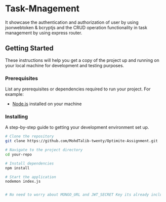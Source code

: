 # Task-Mnagement
It showcase the authentication and authorization of user by using jsonwebtoken & bcryptjs and the CRUD operation functionality in task management by using express router.

## Getting Started

These instructions will help you get a copy of the project up and running on your local machine for development and testing purposes.

### Prerequisites

List any prerequisites or dependencies required to run your project. For example:

- [Node.js](https://nodejs.org/) installed on your machine


### Installing

A step-by-step guide to getting your development environment set up.

```bash
# Clone the repository
git clone https://github.com/MohdTalib-twenty/Optimite-Assignment.git

# Navigate to the project directory
cd your-repo

# Install dependencies
npm install

# Start the application
nodemon index.js


# No need to worry about MONGO_URL and JWT_SECRET Key its already included

